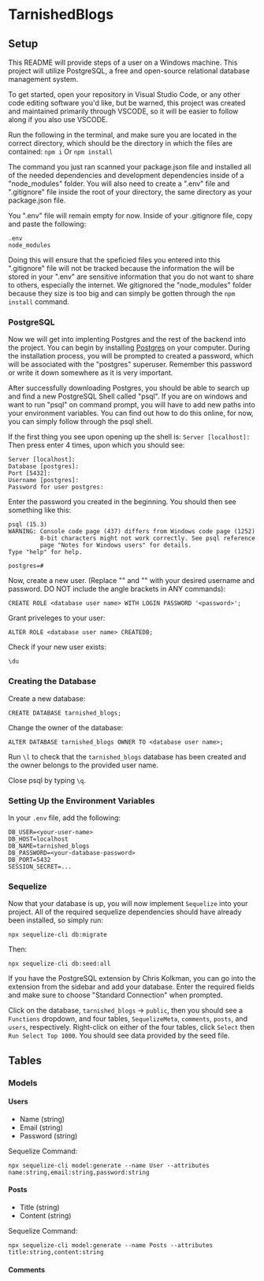 # TarnishedBlogs

## Setup

This README will provide steps of a user on a Windows machine. This project will utilize PostgreSQL, a free and open-source relational database management system.

To get started, open your repository in Visual Studio Code, or any other code editing software you'd like, but be warned, this project was created and maintained primarily through VSCODE, so it will be easier to follow along if you also use VSCODE.

Run the following in the terminal, and make sure you are located in the correct directory, which should be the directory in which the files are contained:
`npm i`
Or
`npm install`

The command you just ran scanned your package.json file and installed all of the needed dependencies and development dependencies inside of a "node_modules" folder. You will also need to create a ".env" file and ".gitignore" file inside the root of your directory, the same directory as your package.json file.

You ".env" file will remain empty for now. Inside of your .gitignore file, copy and paste the following:

```
.env
node_modules
```

Doing this will ensure that the speficied files you entered into this ".gitignore" file will not be tracked because the information the will be stored in your ".env" are sensitive information that you do not want to share to others, especially the internet. We gitignored the "node_modules" folder because they size is too big and can simply be gotten through the `npm install` command.

### PostgreSQL

Now we will get into implenting Postgres and the rest of the backend into the project. You can begin by installing [Postgres](https://www.postgresql.org/download/) on your computer. During the installation process, you will be prompted to created a password, which will be associated with the "postgres" superuser. Remember this password or write it down somewhere as it is very important.

After successfully downloading Postgres, you should be able to search up and find a new PostgreSQL Shell called "psql". If you are on windows and want to run "psql" on command prompt, you will have to add new paths into your environment variables. You can find out how to do this online, for now, you can simply follow through the psql shell.

If the first thing you see upon opening up the shell is:
`Server [localhost]:`
Then press enter 4 times, upon which you should see:

```
Server [localhost]:
Database [postgres]:
Port [5432]:
Username [postgres]:
Password for user postgres:
```

Enter the password you created in the beginning. You should then see something like this:

```
psql (15.3)
WARNING: Console code page (437) differs from Windows code page (1252)
         8-bit characters might not work correctly. See psql reference
         page "Notes for Windows users" for details.
Type "help" for help.

postgres=#
```

Now, create a new user. (Replace "<database user name>" and "<password>" with your desired username and password. DO NOT include the angle brackets in ANY commands):

```
CREATE ROLE <database user name> WITH LOGIN PASSWORD '<password>';
```

Grant priveleges to your user:

```
ALTER ROLE <database user name> CREATEDB;
```

Check if your new user exists:

```
\du
```

### Creating the Database

Create a new database:

```
CREATE DATABASE tarnished_blogs;
```

Change the owner of the database:

```
ALTER DATABASE tarnished_blogs OWNER TO <database user name>;
```

Run `\l` to check that the `tarnished_blogs` database has been created and the owner belongs to the provided user name.

Close psql by typing `\q`.

### Setting Up the Environment Variables

In your `.env` file, add the following:

```
DB_USER=<your-user-name>
DB_HOST=localhost
DB_NAME=tarnished_blogs
DB_PASSWORD=<your-database-password>
DB_PORT=5432
SESSION_SECRET=...
```

### Sequelize

Now that your database is up, you will now implement `Sequelize` into your project. All of the required sequelize dependencies should have already been installed, so simply run:

```
npx sequelize-cli db:migrate
```

Then:

```
npx sequelize-cli db:seed:all
```

If you have the PostgreSQL extension by Chris Kolkman, you can go into the extension from the sidebar and add your database. Enter the required fields and make sure to choose "Standard Connection" when prompted.

Click on the database, `tarnished_blogs` -> `public`, then you should see a `Functions` dropdown, and four tables, `SequelizeMeta`, `comments`, `posts`, and `users`, respectively. Right-click on either of the four tables, click `Select` then `Run Select Top 1000`. You should see data provided by the seed file.

## Tables

### Models

#### Users

- Name (string)
- Email (string)
- Password (string)

Sequelize Command:

```
npx sequelize-cli model:generate --name User --attributes name:string,email:string,password:string
```

#### Posts

- Title (string)
- Content (string)

Sequelize Command:

```
npx sequelize-cli model:generate --name Posts --attributes title:string,content:string
```

#### Comments
